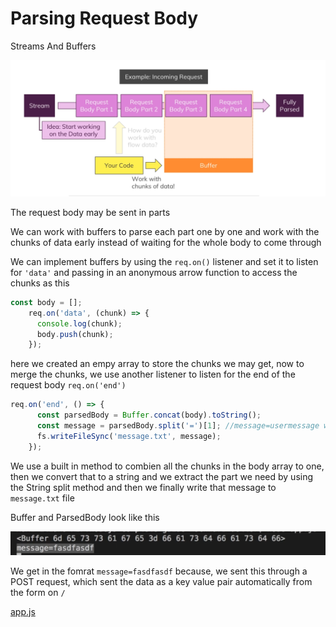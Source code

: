 # Parsing Request Body

Streams And Buffers

![Untitled](Parsing%20Request%20Body%208c974dbb89794929907f506574c0b933/Untitled.png)

The request body may be sent in parts

We can work with buffers to parse each part one by one and work with the chunks of data early instead of waiting for the whole body to come through

We can implement buffers by using the `req.on()` listener and set it to listen for  `'data'` and passing in an anonymous arrow function to access the chunks as this

```jsx
const body = [];
    req.on('data', (chunk) => {
      console.log(chunk);
      body.push(chunk);
    });
```

here we created an empy array to store the chunks we may get, now to merge the chunks, we use another listener to listen for the end of the request body `req.on('end')`

```jsx
req.on('end', () => {
      const parsedBody = Buffer.concat(body).toString();
      const message = parsedBody.split('=')[1]; //message=usermessage we split this and extract
      fs.writeFileSync('message.txt', message);
    });
```

We use a built in method to combien all the chunks in the body array to one, then we convert that to a string and we extract the part we need by using the String split method and then we finally write that message to `message.txt` file 

Buffer and ParsedBody look like this

![Untitled](Parsing%20Request%20Body%208c974dbb89794929907f506574c0b933/Untitled%201.png)

We get in the fomrat `message=fasdfasdf` because, we sent this through a POST request, which sent the data as a key value pair automatically from the form on `/`

[app.js](Parsing%20Request%20Body%208c974dbb89794929907f506574c0b933/app%20js%20fcd63ad090574a6da2f3ceab4439d77a.md)